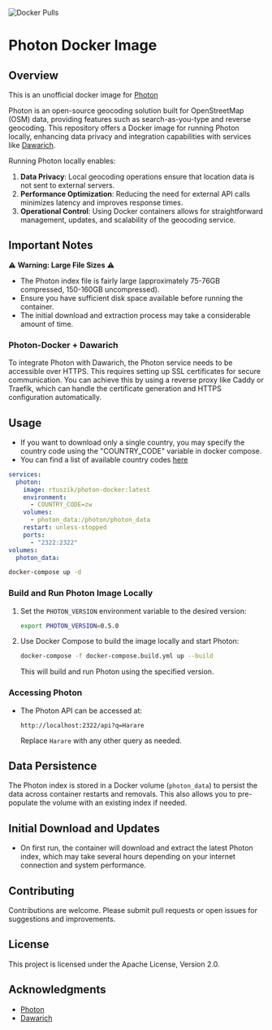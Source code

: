 ![Docker Pulls](https://img.shields.io/docker/pulls/rtuszik/photon-docker)

# Photon Docker Image

## Overview

This is an unofficial docker image for [Photon](https://github.com/komoot/photon)

Photon is an open-source geocoding solution built for OpenStreetMap (OSM) data, providing features such as search-as-you-type and reverse geocoding.
This repository offers a Docker image for running Photon locally, enhancing data privacy and integration capabilities with services like [Dawarich](https://github.com/Freika/dawarich).

Running Photon locally enables:

1. **Data Privacy**: Local geocoding operations ensure that location data is not sent to external servers.
2. **Performance Optimization**: Reducing the need for external API calls minimizes latency and improves response times.
3. **Operational Control**: Using Docker containers allows for straightforward management, updates, and scalability of the geocoding service.

## Important Notes

⚠️ **Warning: Large File Sizes** ⚠️

- The Photon index file is fairly large (approximately 75-76GB compressed, 150-160GB uncompressed).
- Ensure you have sufficient disk space available before running the container.
- The initial download and extraction process may take a considerable amount of time.

### Photon-Docker + Dawarich

To integrate Photon with Dawarich, the Photon service needs to be accessible over HTTPS. This requires setting up SSL certificates for secure communication.
You can achieve this by using a reverse proxy like Caddy or Traefik, which can handle the certificate generation and HTTPS configuration automatically.

## Usage

- If you want to download only a single country, you may specify the country code using the "COUNTRY_CODE" variable in docker compose.
- You can find a list of available country codes [here](https://download1.graphhopper.com/public/extracts/by-country-code/)

```yaml
services:
  photon:
    image: rtuszik/photon-docker:latest
    environment:
      - COUNTRY_CODE=zw
    volumes:
      - photon_data:/photon/photon_data
    restart: unless-stopped
    ports:
      - "2322:2322"
volumes:
  photon_data:
```

```bash
docker-compose up -d
```

### Build and Run Photon Image Locally

1. Set the `PHOTON_VERSION` environment variable to the desired version:

   ```bash
   export PHOTON_VERSION=0.5.0
   ```

2. Use Docker Compose to build the image locally and start Photon:

   ```bash
   docker-compose -f docker-compose.build.yml up --build
   ```

   This will build and run Photon using the specified version.

### Accessing Photon

- The Photon API can be accessed at:

  ```
  http://localhost:2322/api?q=Harare
  ```

  Replace `Harare` with any other query as needed.

## Data Persistence

The Photon index is stored in a Docker volume (`photon_data`) to persist the data across container restarts and removals. This also allows you to pre-populate the volume with an existing index if needed.

## Initial Download and Updates

- On first run, the container will download and extract the latest Photon index, which may take several hours depending on your internet connection and system performance.

## Contributing

Contributions are welcome. Please submit pull requests or open issues for suggestions and improvements.

## License

This project is licensed under the Apache License, Version 2.0.

## Acknowledgments

- [Photon](https://github.com/komoot/photon)
- [Dawarich](https://github.com/Freika/dawarich)
